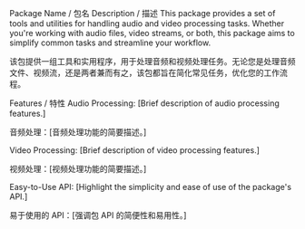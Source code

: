 Package Name / 包名
Description / 描述
This package provides a set of tools and utilities for handling audio and video processing tasks. Whether you're working with audio files, video streams, or both, this package aims to simplify common tasks and streamline your workflow.

该包提供一组工具和实用程序，用于处理音频和视频处理任务。无论您是处理音频文件、视频流，还是两者兼而有之，该包都旨在简化常见任务，优化您的工作流程。

Features / 特性
Audio Processing: [Brief description of audio processing features.]

音频处理：[音频处理功能的简要描述。]

Video Processing: [Brief description of video processing features.]

视频处理：[视频处理功能的简要描述。]

Easy-to-Use API: [Highlight the simplicity and ease of use of the package's API.]

易于使用的 API：[强调包 API 的简便性和易用性。]